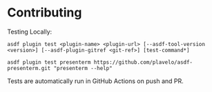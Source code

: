 # Contributing

Testing Locally:

```shell
asdf plugin test <plugin-name> <plugin-url> [--asdf-tool-version <version>] [--asdf-plugin-gitref <git-ref>] [test-command*]

asdf plugin test presenterm https://github.com/plavelo/asdf-presenterm.git "presenterm --help"
```

Tests are automatically run in GitHub Actions on push and PR.

